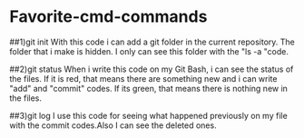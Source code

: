# Favorite-cmd-commands

##1)git init
With this code i can add a git folder in the current repository. The folder that i make is hidden. I only can see this folder with the "ls -a "code.

##2)git status
When i write this code on my Git Bash, i can see the status of the files. If it is red, that means there are something new and i can write "add" and "commit" codes. If its green, that means there is nothing new in the files.

##3)git log
I use this code for seeing what happened previously on my file with the commit codes.Also I can see the deleted ones.
